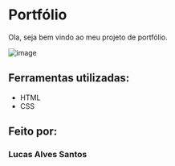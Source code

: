 # Portfólio 
Ola, seja bem vindo ao meu projeto de portfólio.

![image](https://github.com/lucasalvesz01/portifolio/blob/main/assets/TelaInicialPortifolio.png)

## Ferramentas utilizadas:
* HTML
* CSS

## Feito por:
### Lucas Alves Santos

